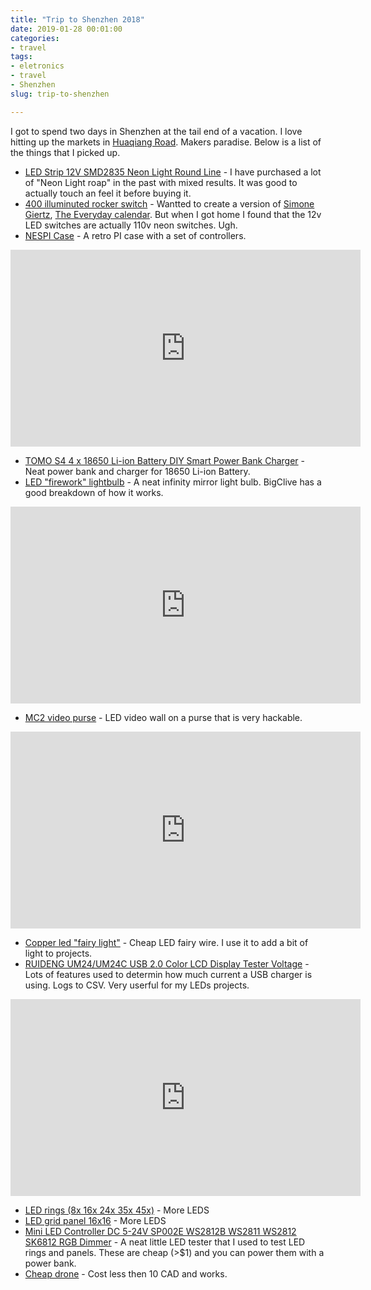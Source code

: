 ```yaml
---
title: "Trip to Shenzhen 2018"
date: 2019-01-28 00:01:00
categories:
- travel
tags:
- eletronics
- travel
- Shenzhen
slug: trip-to-shenzhen

---
```


I got to spend two days in Shenzhen at the tail end of a vacation. I love hitting up the markets in [Huaqiang Road](https://goo.gl/maps/anWCCQarAC82). Makers paradise. Below is a list of the things that I picked up.  

- [LED Strip 12V SMD2835 Neon Light Round Line](https://www.aliexpress.com/item/LED-Strip-12V-SMD2835-Neon-Light-Round-Line-Low-Voltage-Flexible-Indoor-Outdoor-Waterproof-Soft-Light/32890285361.html) - I have purchased a lot of "Neon Light roap" in the past with mixed results. It was good to actually touch an feel it before buying it.
- [400 illuminuted rocker switch](https://www.aliexpress.com/item/1pcs-12V-LED-illuminuted-rocker-switch-20A-12V-push-button-switch-Car-button-lights-ON-OFF/1000005695013.html) - Wantted to create a version of [Simone Giertz](https://twitter.com/SimoneGiertz/status/825818138147033088), [The Everyday calendar](https://www.kickstarter.com/projects/simonegiertz/the-every-day-calendar). But when I got home I found that the 12v LED switches are actually 110v neon switches. Ugh.
- [NESPI Case](https://www.youtube.com/watch?v=w0kmd7kwRjo) - A retro PI case with a set of controllers.

<iframe width="560" height="315" src="https://www.youtube.com/embed/w0kmd7kwRjo" frameborder="0" allow="accelerometer; autoplay; encrypted-media; gyroscope; picture-in-picture" allowfullscreen></iframe>

- [TOMO S4 4 x 18650 Li-ion Battery DIY Smart Power Bank Charger](https://www.tomopowerbank.com/shop/tomo-s4/) - Neat power bank and charger for 18650 Li-ion Battery.
- [LED "firework" lightbulb](https://www.youtube.com/watch?v=DTsMdf5DaPU) - A neat infinity mirror light bulb. BigClive has a good breakdown of how it works.

<iframe width="560" height="315" src="https://www.youtube.com/embed/DTsMdf5DaPU" frameborder="0" allow="accelerometer; autoplay; encrypted-media; gyroscope; picture-in-picture" allowfullscreen></iframe>

- [MC2 video purse](https://www.youtube.com/watch?v=CyLCwa2mneY) - LED video wall on a purse that is very hackable.

<iframe width="560" height="315" src="https://www.youtube.com/embed/CyLCwa2mneY" frameborder="0" allow="accelerometer; autoplay; encrypted-media; gyroscope; picture-in-picture" allowfullscreen></iframe>

- [Copper led "fairy light"](https://www.youtube.com/watch?v=DoRbHYJAwis) - Cheap LED fairy wire. I use it to add a bit of light to projects.
- [RUIDENG UM24/UM24C USB 2.0 Color LCD Display Tester Voltage](https://www.youtube.com/watch?v=nP0DaCQyF5E) - Lots of features used to determin how much current a USB charger is using. Logs to CSV. Very userful for my LEDs projects.

<iframe width="560" height="315" src="https://www.youtube.com/embed/nP0DaCQyF5E" frameborder="0" allow="accelerometer; autoplay; encrypted-media; gyroscope; picture-in-picture" allowfullscreen></iframe>

- [LED rings (8x 16x 24x 35x 45x)](https://www.aliexpress.com/item/Addressable-WS2812B-pixel-Ring-1-8-16-24-35-45-LEDs-WS2812-5050-RGB-LED-Ring/32957371364.html) - More LEDS
- [LED grid panel 16x16](https://www.aliexpress.com/item/ws2812b-panel-chip-8-8-8-16-16-16-8-32-pixels-ws2812-full-color-panel/32390846029.html) - More LEDS
- [Mini LED Controller DC 5-24V SP002E WS2812B WS2811 WS2812 SK6812 RGB Dimmer](https://www.aliexpress.com/item/Mini-LED-Controller-DC-5-24V-SP002E-WS2812B-WS2811-WS2812-SK6812-RGB-Dimmer-3key-Pixel-LED/32911704465.html) - A neat little LED tester that I used to test LED rings and panels. These are cheap (>$1) and you can power them with a power bank.
- [Cheap drone](https://www.aliexpress.com/item/2018-New-2-4G-6-Axis-Mini-Drones-with-Camera-HD-Altitude-Hold-RC-Helicopter-Profissional/32894551209.html) - Cost less then 10 CAD and works.